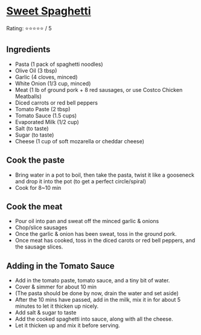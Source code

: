 # [Sweet Spaghetti](https://youtu.be/T_E479ZTEqg?t=87)
Rating: :star::star::star::star::star: / 5

## Ingredients
- Pasta (1 pack of spaghetti noodles)
- Olive Oil (3 tbsp)
- Garlic (4 cloves, minced)
- White Onion (1/3 cup, minced)
- Meat (1 lb of ground pork + 8 red sausages, or use Costco Chicken Meatballs)
- Diced carrots or red bell peppers
- Tomato Paste (2 tbsp)
- Tomato Sauce (1.5 cups)
- Evaporated Milk (1/2 cup)
- Salt (to taste)
- Sugar (to taste)
- Cheese (1 cup of soft mozarella or cheddar cheese)

## Cook the paste
- Bring water in a pot to boil, then take the pasta, twist it like a gooseneck and drop it into the pot (to get a perfect circle/spiral)
- Cook for 8~10 min

## Cook the meat
- Pour oil into pan and sweat off the minced garlic & onions
- Chop/slice sausages
- Once the garlic & onion has been sweat, toss in the ground pork.
- Once meat has cooked, toss in the diced carots or red bell peppers, and the sausage slices.

## Adding in the Tomato Sauce
- Add in the tomato paste, tomato sauce, and a tiny bit of water.
- Cover & simmer for about 10 min
- (The pasta should be done by now, drain the water and set aside)
- After the 10 mins have passed, add in the milk, mix it in for about 5 minutes to let it thicken up nicely.
- Add salt & sugar to taste
- Add the cooked spaghetti into sauce, along with all the cheese.
- Let it thicken up and mix it before serving.
